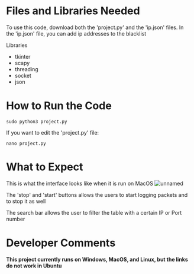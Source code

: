 # Files and Libraries Needed
To use this code, download both the 'project.py' and the 'ip.json' files. 
In the 'ip.json' file, you can add ip addresses to the blacklist

Libraries
- tkinter
- scapy
- threading
- socket
- json

# How to Run the Code
```sudo python3 project.py```

If you want to edit the 'project.py' file:

```nano project.py```

# What to Expect
This is what the interface looks like when it is run on MacOS
![unnamed](https://github.com/user-attachments/assets/5d40b95a-0bf1-4aa3-86fa-25a900b2c404)

The 'stop' and 'start' buttons allows the users to start logging packets and to stop it as well

The search bar allows the user to filter the table with a certain IP or Port number 

# Developer Comments
**This project currently runs on Windows, MacOS, and Linux, but the links do not work in Ubuntu**
